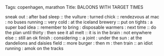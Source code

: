 Tags: copenhagen, marathon
Title: BALOONS WITH TARGET TIMES
  
sneak out : after bad sleep :: the vulture : turned chick :: rendezvous at mac : no buses running :: very cold : at the iceland brewery :: put on tights : a super bad idea :: remember to bring : disposable warmers : next time :: do the plan until thirty : then see it all melt :: it is in the brain : not enywhere else :: still an ok finish : considering :: a joint : under the sun : at the dandelions and daisies field :: more burger : then m : then train :: an idiot running : amok on the tracks